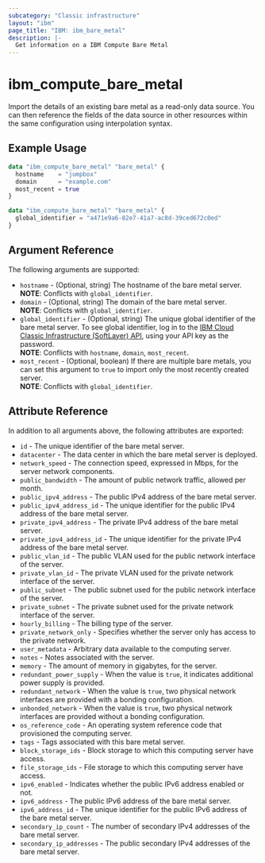 ```yaml
---
subcategory: "Classic infrastructure"
layout: "ibm"
page_title: "IBM: ibm_bare_metal"
description: |-
  Get information on a IBM Compute Bare Metal
---
```


# ibm\_compute_bare_metal

Import the details of an existing bare metal as a read-only data source. You can then reference the fields of the data source in other resources within the same configuration using interpolation syntax.

## Example Usage

```terraform
data "ibm_compute_bare_metal" "bare_metal" {
  hostname    = "jumpbox"
  domain      = "example.com"
  most_recent = true
}

data "ibm_compute_bare_metal" "bare_metal" {
  global_identifier = "a471e9a6-82e7-41a7-ac8d-39ced672c0ed"
}
```

## Argument Reference

The following arguments are supported:

* `hostname` - (Optional, string) The hostname of the bare metal server.  
  **NOTE**: Conflicts with `global_identifier`.
* `domain` - (Optional, string) The domain of the bare metal server.  
  **NOTE**: Conflicts with `global_identifier`.
* `global_identifier` - (Optional, string) The unique global identifier of the bare metal server. To see global identifier, log in to the [IBM Cloud Classic Infrastructure (SoftLayer) API](https://api.softlayer.com/rest/v3.1/SoftLayer_Account/getHardware.json), using your API key as the password.  
  **NOTE**: Conflicts with `hostname`, `domain`, `most_recent`.
* `most_recent` - (Optional, boolean) If there are multiple bare metals, you can set this argument to `true` to import only the most recently created server.  
   **NOTE**: Conflicts with `global_identifier`.

## Attribute Reference

In addition to all arguments above, the following attributes are exported:

* `id` - The unique identifier of the bare metal server.
* `datacenter` - The data center in which the bare metal server is deployed.
* `network_speed` - The connection speed, expressed in Mbps,  for the server network components.
* `public_bandwidth` - The amount of public network traffic, allowed per month.
* `public_ipv4_address` - The public IPv4 address of the bare metal server.
* `public_ipv4_address_id` - The unique identifier for the public IPv4 address of the bare metal server.
* `private_ipv4_address` - The private IPv4 address of the bare metal server.
* `private_ipv4_address_id` - The unique identifier for the private IPv4 address of the bare metal server.
* `public_vlan_id` - The public VLAN used for the public network interface of the server. 
* `private_vlan_id` - The private VLAN used for the private network interface of the server. 
* `public_subnet` - The public subnet used for the public network interface of the server. 
* `private_subnet` - The private subnet used for the private network interface of the server. 
* `hourly_billing` -  The billing type of the server.
* `private_network_only` - Specifies whether the server only has access to the private network.
* `user_metadata` - Arbitrary data available to the computing server.
* `notes` -  Notes associated with the server.
* `memory` - The amount of memory in gigabytes, for the server.
* `redundant_power_supply` -  When the value is `true`, it indicates additional power supply is provided.
* `redundant_network` - When the value is `true`, two physical network interfaces are provided with a bonding configuration.
* `unbonded_network` - When the value is `true`, two physical network interfaces are provided without a bonding configuration.
* `os_reference_code` - An operating system reference code that provisioned the computing server.
*  `tags` - Tags associated with this bare metal server.
* `block_storage_ids` - Block storage to which this computing server have access.
* `file_storage_ids` - File storage to which this computing server have access.
* `ipv6_enabled` - Indicates whether the public IPv6 address enabled or not.
* `ipv6_address` - The public IPv6 address of the bare metal server.
* `ipv6_address_id` - The unique identifier for the public IPv6 address of the bare metal server.
* `secondary_ip_count` - The number of secondary IPv4 addresses of the bare metal server.
* `secondary_ip_addresses` - The public secondary IPv4 addresses of the bare metal server.
